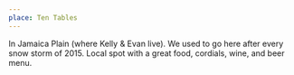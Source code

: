 ```yaml
---
place: Ten Tables
---
```

In Jamaica Plain (where Kelly & Evan live).  We used to go here after every snow storm of 2015. Local spot with a great food, cordials, wine, and beer menu. 